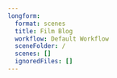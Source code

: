 ```yaml
---
longform:
  format: scenes
  title: Film Blog
  workflow: Default Workflow
  sceneFolder: /
  scenes: []
  ignoredFiles: []
---
```

